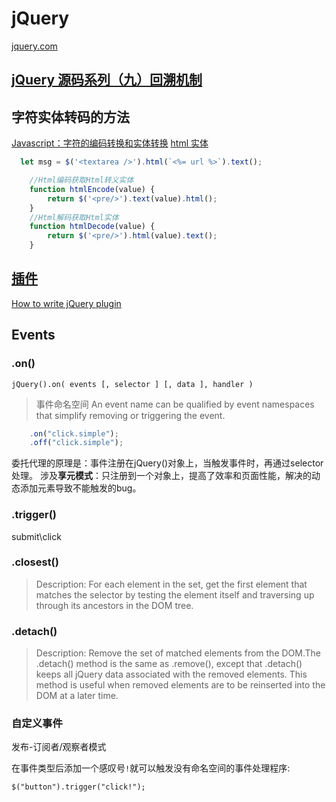 # jQuery

[jquery.com](http://jquery.com/download/)

## [jQuery 源码系列（九）回溯机制](https://segmentfault.com/a/1190000008468456)

## 字符实体转码的方法

[Javascript：字符的编码转换和实体转换](https://segmentfault.com/q/1010000000146420)
[html 实体](http://www.w3school.com.cn/html/html_entities.asp)

```js
  let msg = $('<textarea />').html(`<%= url %>`).text();
```


```js
    //Html编码获取Html转义实体  
    function htmlEncode(value) {
        return $('<pre/>').text(value).html();
    }
    //Html解码获取Html实体  
    function htmlDecode(value) {
        return $('<pre/>').html(value).text();
    } 
```

## [插件](#jquery-plugin)

[How to write jQuery plugin](http://i5ting.github.io/i5ting_ztree_toc/build/jquery.plugin.html)

## Events

### .on()

`jQuery().on( events [, selector ] [, data ], handler )`
> 事件命名空间 An event name can be qualified by event namespaces that simplify removing or triggering the event. 

```js
    .on("click.simple");
    .off("click.simple");
```

委托代理的原理是：事件注册在jQuery()对象上，当触发事件时，再通过selector处理。
涉及**享元模式**：只注册到一个对象上，提高了效率和页面性能，解决的动态添加元素导致不能触发的bug。

### .trigger()

submit\click

### .closest()

>Description: For each element in the set, get the first element that matches the selector by testing the element itself and traversing up through its ancestors in the DOM tree.

### .detach()

>Description: Remove the set of matched elements from the DOM.The .detach() method is the same as .remove(), except that .detach() keeps all jQuery data associated with the removed elements. This method is useful when removed elements are to be reinserted into the DOM at a later time.

### 自定义事件

发布-订阅者/观察者模式

在事件类型后添加一个感叹号`!`就可以触发没有命名空间的事件处理程序:

```JS
$("button").trigger("click!");
```


